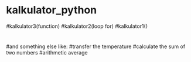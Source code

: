 # kalkulator_python
#kalkulator3(function)
#kalkulator2(loop for)
#kalkulator1()
#
#and something else like:
#transfer the temperature
#calculate the sum of two numbers
#arithmetic average
#
